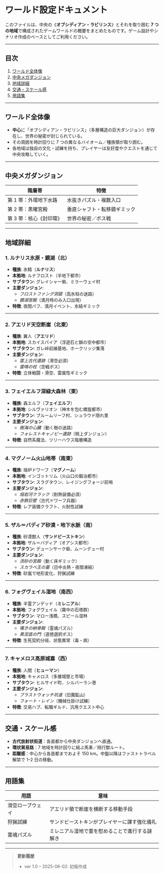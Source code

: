 # ワールド設定ドキュメント

このファイルは、中央の《**オブシディアン・ラビリンス**》とそれを取り囲む **7 つの地域**で構成されたゲームワールドの概要をまとめたものです。ゲーム設計やシナリオ作成のベースとしてご利用ください。

---

## 目次
1. [ワールド全体像](#ワールド全体像)
2. [中央メガダンジョン](#中央メガダンジョン)
3. [地域詳細](#地域詳細)
4. [交通・スケール感](#交通・スケール感)
5. [用語集](#用語集)

---

## ワールド全体像

* **中心**に「オブシディアン・ラビリンス」（多層構造の巨大ダンジョン）が存在し、世界の秘密が封じられている。  
* その周囲を時計回りに 7 つの異なるバイオーム／種族領が取り囲む。  
* 各地域は独自の文化・試練を持ち、プレイヤーは友好度やクエストを通じて中央攻略していく。

---

## 中央メガダンジョン

| 階層帯 | 特徴 |
|--------|------|
| 第 1 帯：外環地下水路 | 水抜きパズル・複数入口 |
| 第 2 帯：黒曜宮殿 | 垂直シャフト・転移鏡ギミック |
| 第 3 帯：核心《封印環》 | 世界の秘密／ボス戦 |

---

## 地域詳細

### 1. ルナリス氷原・鏡湖（北）
* **種族**: 氷精（**ルナリス**）
* **本拠地**: ルナフロスト（半地下都市）
* **サブタウン**: グレイシャー砦、ミラーウェイ村
* **主要ダンジョン**:  
  - *フロストファング洞窟*（高氷柱の迷路）  
  - *鏡湖宮殿*（満月時のみ入口出現）
* **特徴**: 夜間バフ、満月イベント、氷結ギミック

---

### 2. アエリド天空断崖（北東）
* **種族**: 翼人（**アエリド**）
* **本拠地**: スカイスパイア（浮遊石と鎖の空中都市）
* **サブタウン**: ガレ峠前線基地、ホークリッジ集落
* **主要ダンジョン**:  
  - *雲上古代遺跡*（滑空必須）  
  - *雷鳴の柱*（空戦ボス）
* **特徴**: 立体戦闘・滑空、雷属性ギミック

---

### 3. フェイエルフ深緑大森林（東）
* **種族**: 森エルフ（**フェイエルフ**）
* **本拠地**: シルヴァリオン（神木を包む螺旋都市）
* **サブタウン**: ブルームリーフ村、シュラウド隠れ里
* **主要ダンジョン**:  
  - *樹海の心臓*（動く樹の迷路）  
  - *フォレストキャノピー遺跡*（梢上ダンジョン）
* **特徴**: 自然系魔法、ツリーハウス階層構造

---

### 4. マグノーム火山地帯（南東）
* **種族**: 熔炉ドワーフ（**マグノーム**）
* **本拠地**: インゴットリム（火山口の鍛冶都市）
* **サブタウン**: スラグタウン、レイジングフォージ前哨
* **主要ダンジョン**:  
  - *熔岩河クラック*（耐熱装備必須）  
  - *赤鉄巨壁*（古代ドワーフ兵器）
* **特徴**: レア装備クラフト、火耐性試練

---

### 5. ザル＝バディア砂漠・地下水脈（南）
* **種族**: 砂漠獣人（**サンドビーストキン**）
* **本拠地**: ザル＝バディア（オアシス都市）
* **サブタウン**: デューンサーク砦、ムーンデュー村
* **主要ダンジョン**:  
  - *流砂の宮殿*（動く床ギミック）  
  - *スカラベ王の墓*（日中炎熱・夜間凍結）
* **特徴**: 砂嵐で地形変化、狩猟試練

---

### 6. フォグヴェイル湿地（南西）
* **種族**: 半霊アンデッド（**ミレニアル**）
* **本拠地**: フォグヴェイル（霧中の石塔群）
* **サブタウン**: マロー浅橋、スピール湿林
* **主要ダンジョン**:  
  - *嘆きの納骨殿*（霊魂パズル）  
  - *黒泥底の門*（道徳選択ボス）
* **特徴**: 生死契約分岐、状態異常（毒・病）

---

### 7. キャメロス高原城塞（西）
* **種族**: 人間（**ヒューマン**）
* **本拠地**: キャメロス（多層城壁と市場）
* **サブタウン**: ヒルサイド町、シルバーラン港
* **主要ダンジョン**:  
  - *ブラストウォッチ坑道*（旧魔鉱山）  
  - *フォート・レイン*（機械仕掛け試練）
* **特徴**: 交易ハブ、転職ギルド、汎用クエスト中心

---

## 交通・スケール感

* **古代放射状街道**：各首都から中央ダンジョンへ直通。  
* **環状貿易路**：7 地域を時計回りに結ぶ馬車／飛行獣ルート。  
* **距離感**：中心から各首都までおよそ 150 km。中盤以降はファストトラベル解禁で 1–2 日の移動。

---

## 用語集

| 用語 | 意味 |
|------|------|
| 滑空ロープウェイ | アエリド領で断崖を横断する移動手段 |
| 狩猟試練 | サンドビーストキンがプレイヤーに課す強化儀礼 |
| 霊魂パズル | ミレニアル湿地で霊を慰めることで進行する謎解き |

---

> **更新履歴**  
> * ver 1.0 – 2025-06-02: 初版作成
